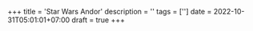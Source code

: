 +++
title = 'Star Wars Andor'
description = ''
tags = ['']
date = 2022-10-31T05:01:01+07:00
draft = true
+++

 

